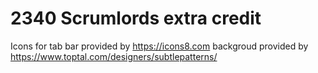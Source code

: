 # 2340 Scrumlords extra credit 
Icons for tab bar provided by https://icons8.com backgroud provided by https://www.toptal.com/designers/subtlepatterns/

